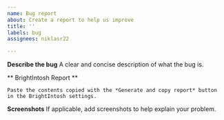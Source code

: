 ```yaml
---
name: Bug report
about: Create a report to help us improve
title: ''
labels: bug
assignees: niklasr22

---
```


**Describe the bug**
A clear and concise description of what the bug is.

** BrightIntosh Report **
```
Paste the contents copied with the *Generate and copy report* button in the BrightIntosh settings.
```

**Screenshots**
If applicable, add screenshots to help explain your problem.
